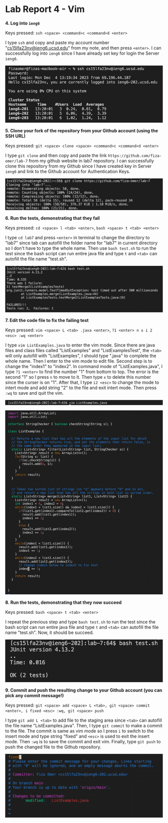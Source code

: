 # Lab Report 4 - Vim

**4. Log into `ieng6`**

Keys pressed: `ssh <space> <command>c <command>d <enter>` 

I type `ssh` and copy and paste my account number "cs15lfa23nv@ieng6.ucsd.edu" from my note, and then press `<enter>`. I can successfully log into `ieng6` since I have already set key for login the Server `ieng6`.

![Image](ssh-ss.png)

**5. Clone your fork of the repository from your Github account (using the SSH URL)**

Keys pressed: `git <space> clone <space> <command>c <command>d <enter>`

I type `git clone` and then copy and paste the link `https://github.com/fiza-omer/lab-7` from my github website in lab7 repository. I can successfully clone this repository from my Github since I have created key in Server `ieng6` and link to the Github account for Authentication Keys. 

![Image](gitclone-ss.png)

**6. Run the tests, demonstrating that they fail**

Keys pressed: `cd <space> l <tab> <enter>`, `bash <space> t <tab> <enter>`

I type `cd lab7` and press `<enter>` in terminal to change the directory to "lab7" since tab can autofill the folder name for "lab7" in current directory so I don't have to type the whole name. Then use `bash test.sh` to run the test since the bash script can run entire java file and type `t` and `<tab>` can autofill the file name "test.sh".

![Image](bashtest-ss.png)

**7. Edit the code file to fix the failing test**

Keys pressed: `vim <space> L <tab> .java <enter>`, `?1 <enter> n x i 2 <esc> :wq <enter>`

I type `vim ListExamples.java` to enter the vim mode. Since there are java files and class files called "ListExamples" and "ListExamplesTest", the `<tab>` will only autofill with "ListExamples", I should type ".java" to complete the whole name. Then I enter to the vim mode to edit file. Second step is to change the "index1" to "index2". In command mode of "ListExamples.java", I type `?1 <enter>` to find the number "1" from bottom to top. The error is the second "1" so I press `n` to move to it. Then type `x` to delete this number since the curser is on "1". After that, I type `i2 <esc>` to change the mode to intert mode and add string "2" to the file and exit intert mode. Then press `:wq` to save and quit the vim.

![Image](vim-ss.png)

![Image](editcode-ss.png)

**8. Run the tests, demonstrating that they now succeed**

Keys pressed: `bash <space> t <tab> <enter>`

I repeat the previous step and type `bash test.sh` to run the test since the bash script can run entire java file and type `t` and `<tab>` can autofill the file name "test.sh". Now, it should be succeed. 

![Image](bashtest2-ss.png)

**9. Commit and push the resulting change to your Github account (you can pick any commit message!)**

Keys pressed: `git <space> add <space> L <tab>, git <space> commit <enter>, i fixed <esc> :wq, git <space> push`

I type `git add L <tab>` to add file to the staging area since `<tab>` can autofill the file name "ListExamples.java". Then, I type `git commit` to make a commit to the file. The commit is same as vim mode so I press `i` to switch to the insert mode and type string "fixed" and `<esc>` is used to exit the insert mode. Then `:wq` is to save the commit and exit vim. Finally, type `git push` to push the changed file to the Github repository.

![Image](fixed-ss.png)
